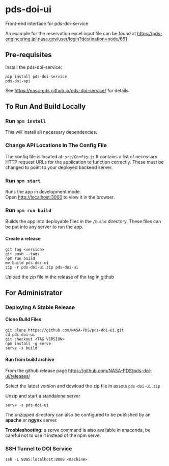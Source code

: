 # pds-doi-ui
Front-end interface for pds-doi-service

An example for the reservation excel input file can be found at https://pds-engineering.jpl.nasa.gov/user/login?destination=node/691

## Pre-requisites

Install the pds-doi-service:

```
pip install pds-doi-service
pds-doi-api
```

See https://nasa-pds.github.io/pds-doi-service/ for details

## To Run And Build Locally

### Run `npm install` 

This will install all necessary dependencies.

### Change API Locations In The Config File

The config file is located at: `src/Config.js` It contains a list of necessary HTTP request URLs for the application to function correctly. These must be changed to point to your deployed backend server.

### Run `npm start`

Runs the app in development mode.<br />
Open [http://localhost:3000](http://localhost:3000) to view it in the browser.

### Run `npm run build`

Builds the app into deployable files in the `/build` directory.
These files can be put into any server to run the app.

#### Create a release

    git tag <version>
    git push --tags
    npm run build
    mv build pds-doi-ui
    zip -r pds-doi-ui.zip pds-doi-ui

Upload the zip file in the release of the tag in github

    

## For Administrator

### Deploying A Stable Release

#### Clone Build Files

```
git clone https://github.com/NASA-PDS/pds-doi-ui.git
cd pds-doi-ui
git checkout <TAG VERSION>
npm install -g serve
serve -s build
```

#### Run from build archive

From the github release page https://github.com/NASA-PDS/pds-doi-ui/releases/

Select the latest version and dowload the zip file in assets `pds-doi-ui.zip`

Unzip and start a standalone server

```
serve -s pds-doi-ui
```

The unzipped directory can also be configured to be published by an **apache** or **ngynx** server.

**Troobleshooting:** a serve command is also available in anaconda, be careful not to use it instead of the npm serve.

### SSH Tunnel to DOI Service

```
ssh -L 8085:localhost:8080 <machine>
```
